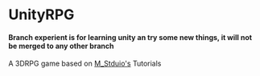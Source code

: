 # UnityRPG

#### Branch experient is for learning unity an try some new things, it will not be merged to any other branch

A 3DRPG game based on [M_Stduio's](https://space.bilibili.com/370283072) Tutorials
